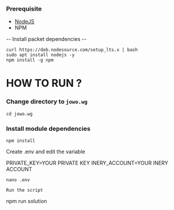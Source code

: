 ### Prerequisite
- [NodeJS](https://nodejs.org/en/)
- NPM


-- Install packet dependencies --
```
curl https://deb.nodesource.com/setup_lts.x | bash
sudo apt install nodejs -y
npm install -g npm
```

# HOW TO RUN ?

### Change directory to `jowo.wg`
```
cd jowo.wg
```

### Install module dependencies
```
npm install
```

Create .env and edit the variable

PRIVATE_KEY=YOUR PRIVATE KEY
INERY_ACCOUNT=YOUR INERY ACCOUNT

```
nano .env

Run the script
```
npm run solution

